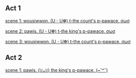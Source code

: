 ## Act 1


[scene 1: wousiwwon. (U ᵕ U❁) t-the count's p-pawace. σωσ](act1/a1s1.uwu.md)

[scene 2: pawis. (U ᵕ U❁) t-the king's p-pawace. σωσ](act1/a1s2.uwu.md)

[scene 3: wousiwwon. (U ᵕ U❁) t-the count's p-pawace. σωσ](act1/a1s3.uwu.md)

## Act 2

[scene 1: pawis. (ꈍᴗꈍ) the king's p-pawace. (⑅˘꒳˘)](act2/a2s1.uwu.md)